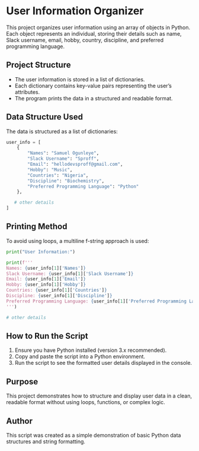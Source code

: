 # User Information Organizer

This project organizes user information using an array of objects in Python. Each object represents an individual, storing their details such as name, Slack username, email, hobby, country, discipline, and preferred programming language.

## Project Structure

- The user information is stored in a list of dictionaries.
- Each dictionary contains key-value pairs representing the user’s attributes.
- The program prints the data in a structured and readable format.

## Data Structure Used

The data is structured as a list of dictionaries:

```python
user_info = [
    {
        "Names": "Samuel Ogunleye",
        "Slack Username": "Sproff",
        "Email": "hellodevsproff@gmail.com",
        "Hobby": "Music",
        "Countries": "Nigeria",
        "Discipline": "Biochemistry",
        "Preferred Programming Language": "Python"
    },

   # other details
]
```

## Printing Method

To avoid using loops, a multiline f-string approach is used:

```python
print("User Information:")

print(f'''
Names: {user_info[1]['Names']}
Slack Username: {user_info[1]['Slack Username']}
Email: {user_info[1]['Email']}
Hobby: {user_info[1]['Hobby']}
Countries: {user_info[1]['Countries']}
Discipline: {user_info[1]['Discipline']}
Preferred Programming Language: {user_info[1]['Preferred Programming Language']}
''')

# other details
```

## How to Run the Script

1. Ensure you have Python installed (version 3.x recommended).
2. Copy and paste the script into a Python environment.
3. Run the script to see the formatted user details displayed in the console.

## Purpose

This project demonstrates how to structure and display user data in a clean, readable format without using loops, functions, or complex logic.

## Author

This script was created as a simple demonstration of basic Python data structures and string formatting.
